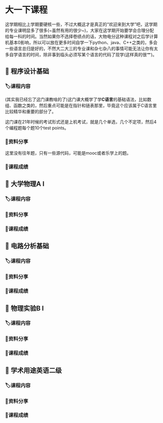# 大一下课程
这学期相比上学期要硬核一些，不过大概这才是真正的“欢迎来到大学”吧，这学期的专业课明显多了很多(~虽然有用的很少~)，大家在这学期开始要学会合理分配给每一科的时间。当然如果你不选择卷绩点的话，大物电分这种课程对之后学计算机基本0影响，所以可以放在更多时间自学一下python、java、C++之类的，多会一些语言总归是好的，不然大二大三的专业课和杂七杂八的事情可能无法让你有太多自学语言的时间，除非事到临头必须写某个语言的代码了现学(这样真的很艹)。

## 📖	程序设计基础
### 🏷️课程内容
(其实我已经忘了这门课教啥的了)这门课大概学了学**C语言**的基础语法，比如数组、函数之类的，然后重点可能是在指针和链表那里，毕竟这个应该属于C语言里比较精华和重要的部分了。

这门课在21年时候的考试形式还是上机考试，就是几个单选，几个不定项，然后4个编程题每个题10个test points。
### 📌资料分享
这里没有往年题，只有一些源代码，可能是mooc或者乐学上的题。
### 💯课程成绩

## 📖	大学物理A I
### 🏷️课程内容
### 📌资料分享
### 💯课程成绩

## 📖	电路分析基础
### 🏷️课程内容
### 📌资料分享
### 💯课程成绩

## 📖	物理实验B I
### 🏷️课程内容
### 📌资料分享
### 💯课程成绩

## 📖	学术用途英语二级
### 🏷️课程内容
### 📌资料分享
### 💯课程成绩
